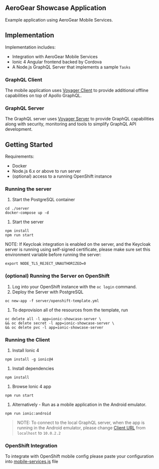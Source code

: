## AeroGear Showcase Application

Example application using AeroGear Mobile Services. 

## Implementation

Implementation includes:

- Integration with AeroGear Mobile Services
- Ionic 4 Angular frontend backed by Cordova
- A Node.js GraphQL Server that implements a sample `Tasks`

### GraphQL Client

The mobile application uses [Voyager Client](https://github.com/aerogear/aerogear-js-sdk/tree/master/packages/sync) to provide additional offline capabilities on top of Apollo GraphQL. 

### GraphQL Server

The GraphQL server uses [Voyager Server](https://github.com/aerogear/voyager-server) to provide GraphQL capabilities along with security, monitoring and tools to simplify GraphQL API development.

## Getting Started

Requirements:

- Docker
- Node.js 6.x or above to run server
- (optional) access to a running OpenShift instance

### Running the server

1. Start the PostgreSQL container

```shell
cd ./server
docker-compose up -d
```

1. Start the server

```shell
npm install
npm run start
```

NOTE: If Keycloak integration is enabled on the server, and the Keycloak server is running using self-signed certificate, please make sure set this environment variable before running the server:

```shell
export NODE_TLS_REJECT_UNAUTHORIZED=0
```

### (optional) Running the Server on OpenShift

1. Log into your OpenShift instance with the `oc login` command.
1. Deploy the Server with PostgreSQL

```shell
oc new-app -f server/openshift-template.yml
```

1. To deprovision all of the resources from the template, run

```shell
oc delete all -l app=ionic-showcase-server \
&& oc delete secret -l app=ionic-showcase-server \
&& oc delete pvc -l app=ionic-showcase-server
```

### Running the Client

1. Install Ionic 4

```shell
npm install -g ionic@4
```

1. Install dependencies

```shell
npm install
```

1. Browse Ionic 4 app
   
```shell
npm run start
```

1. Alternatively - Run as a mobile application in the Android emulator.

```shell
npm run ionic:android
```

> NOTE: To connect to the local GraphQL server, when the app is running in the Android emulator,
please change [Client URL](https://github.com/aerogear/apollo-voyager-ionic-example/blob/master/src/app/services/voyager.service.ts#L42) from `localhost` to `10.0.2.2` 

### OpenShift Integration

To integrate with OpenShift mobile config please paste your configuration into
[mobile-services.js](./src/mobile-services.js) file
